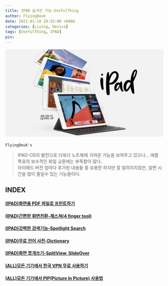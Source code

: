 ```yaml
---
title: IPAD 숨겨진 기능-UsefulThing
author: FlyingDeuk
date: 2021-01-10 20:55:00 +0800
categories: [Living, Device]
tags: [UsefulThing, IPAD]
pin:
---
```

![ipad](/img/living/ipad/ipad.jpg)

`FlyingDeuk's`
> IPAD-OS의 발전으로 더욱더 노트북에 가까운 기능을 보여주고 있으나... 애플 특유의 보수적인 화일 교환에는 부족함이 많다.. <br>
아이패드 버전 업마다 추가된 내용들 중 유용한 하지만 잘 알려지지않은, 알면 시간을 많이 줄일수 있는 기능들이다. <br>

## INDEX

#### [(IPAD)화면을 PDF 파일로 프린트하기](/posts/IpadPdf/)

#### [(IPAD)간편한 화면전환-제스쳐(4 finger tool)](/posts/Ipad4fing/)

#### [(IPAD)강력한 검색기능-Spotlight Search](/posts/IpadSpot/)

#### [(IPAD)무료 언어 사전-Dictionary](/posts/IpadDict/)

#### [(IPAD)화면 쪼개쓰기-SplitView, SlideOver](/posts/IpadView/)


#### [(ALL)모든 기기에서 한국 VPN 무료 사용하기](/posts/UsingVPN/)

#### [(ALL)모든 기기에서 PIP(Picture In Picture) 사용법](/posts/PIP/)
